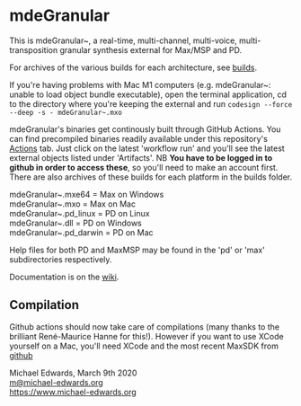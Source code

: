 # mdeGranular

This is mdeGranular~, a real-time, multi-channel, multi-voice,
multi-transposition granular synthesis external for Max/MSP and PD.

For archives of the various builds for each architecture, see [builds](./builds).

If you're having problems with Mac M1 computers (e.g. mdeGranular~: unable to load 
object bundle executable), open the terminal application, cd to the directory
where you're keeping the external and run `codesign --force --deep -s - mdeGranular~.mxo`

mdeGranular's binaries get continously built through GitHub Actions.
You can find precompiled binaries readily available under this
repository's [Actions](../../actions)
tab. Just click on the latest 'workflow run' and you'll see the latest 
external objects listed under 'Artifacts'. NB **You have to be logged
in to github in order to access these**, so you'll need to make an account
first. There are also archives of these builds for each platform in the builds folder.

mdeGranular~.mxe64 = Max on Windows  
mdeGranular~.mxo = Max on Mac  
mdeGranular~.pd_linux = PD on Linux  
mdeGranular~.dll = PD on Windows  
mdeGranular~.pd_darwin = PD on Mac

Help files for both PD and MaxMSP may be found in the 'pd' or
'max' subdirectories respectively.

Documentation is on the [wiki](../../wiki).

## Compilation

Github actions should now take care of compilations (many thanks to the brilliant René-Maurice
Hanne for this!). However if you want to use XCode yourself on a Mac, you'll need XCode and the most recent MaxSDK from [github](https://github.com/Cycling74/max-sdk)


Michael Edwards, March 9th 2020  
m@michael-edwards.org  
https://www.michael-edwards.org

